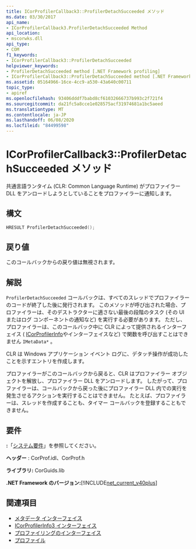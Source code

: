 ```yaml
---
title: ICorProfilerCallback3::ProfilerDetachSucceeded メソッド
ms.date: 03/30/2017
api_name:
- ICorProfilerCallback3.ProfilerDetachSucceeded Method
api_location:
- mscorwks.dll
api_type:
- COM
f1_keywords:
- ICorProfilerCallback3::ProfilerDetachSucceeded
helpviewer_keywords:
- ProfilerDetachSucceeded method [.NET Framework profiling]
- ICorProfilerCallback3::ProfilerDetachSucceeded method [.NET Framework profiling]
ms.assetid: 05164966-16ce-4cc9-a530-43a640c00711
topic_type:
- apiref
ms.openlocfilehash: 93406dddf7babd8cf61032666737b993c2f721f4
ms.sourcegitcommit: da21fc5a8cce1e028575acf31974681a1bc5aeed
ms.translationtype: MT
ms.contentlocale: ja-JP
ms.lasthandoff: 06/08/2020
ms.locfileid: "84499598"
---
```

# <a name="icorprofilercallback3profilerdetachsucceeded-method"></a>ICorProfilerCallback3::ProfilerDetachSucceeded メソッド
共通言語ランタイム (CLR: Common Language Runtime) がプロファイラー DLL をアンロードしようとしていることをプロファイラーに通知します。  
  
## <a name="syntax"></a>構文  
  
```cpp  
HRESULT ProfilerDetachSucceeded();  
```  
  
## <a name="return-value"></a>戻り値  
 このコールバックからの戻り値は無視されます。  
  
## <a name="remarks"></a>解説  
 `ProfilerDetachSucceeded` コールバックは、すべてのスレッドでプロファイラーのコードが終了した後に発行されます。 このメソッドが呼び出された場合、プロファイラーは、そのデストラクターに適さない最後の段階のタスク (その UI またはログ コンポーネントの通知など) を実行する必要があります。 ただし、プロファイラーは、このコールバック中に CLR によって提供されるインターフェイス ( [ICorProfilerInfo](icorprofilerinfo-interface.md)やインターフェイスなど) で関数を呼び出すことはできません `IMetaData*` 。  
  
 CLR は Windows アプリケーション イベント ログに、デタッチ操作が成功したことを示すエントリを作成します。  
  
 プロファイラーがこのコールバックから戻ると、CLR はプロファイラー オブジェクトを解放し、プロファイラー DLL をアンロードします。 したがって、プロファイラーは、コールバックから戻った後にプロファイラー DLL 内での実行を発生させるアクションを実行することはできません。 たとえば、プロファイラーは、スレッドを作成することも、タイマー コールバックを登録することもできません。  
  
## <a name="requirements"></a>要件  
 **:**「[システム要件](../../get-started/system-requirements.md)」を参照してください。  
  
 **ヘッダー** : CorProf.idl、CorProf.h  
  
 **ライブラリ:** CorGuids.lib  
  
 **.NET Framework のバージョン:**[!INCLUDE[net_current_v40plus](../../../../includes/net-current-v40plus-md.md)]  
  
## <a name="see-also"></a>関連項目

- [メタデータ インターフェイス](../metadata/metadata-interfaces.md)
- [ICorProfilerInfo3 インターフェイス](icorprofilerinfo3-interface.md)
- [プロファイリングのインターフェイス](profiling-interfaces.md)
- [プロファイル](index.md)
